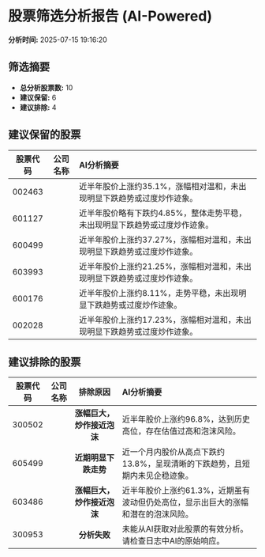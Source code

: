 # 股票筛选分析报告 (AI-Powered)

**分析时间:** 2025-07-15 19:16:20

## 筛选摘要

- **总分析股票数:** 10
- **建议保留:** 6
- **建议排除:** 4

## 建议保留的股票

| 股票代码 | 公司名称 | AI分析摘要 |
|:---:|:---:|:---|
| 002463 |  | 近半年股价上涨约35.1%，涨幅相对温和，未出现明显下跌趋势或过度炒作迹象。 |
| 601127 |  | 近半年股价略有下跌约4.85%，整体走势平稳，未出现明显下跌趋势或过度炒作迹象。 |
| 600499 |  | 近半年股价上涨约37.27%，涨幅相对温和，未出现明显下跌趋势或过度炒作迹象。 |
| 603993 |  | 近半年股价上涨约21.25%，涨幅相对温和，未出现明显下跌趋势或过度炒作迹象。 |
| 600176 |  | 近半年股价上涨约8.11%，走势平稳，未出现明显下跌趋势或过度炒作迹象。 |
| 002028 |  | 近半年股价上涨约17.23%，涨幅相对温和，未出现明显下跌趋势或过度炒作迹象。 |

## 建议排除的股票

| 股票代码 | 公司名称 | 排除原因 | AI分析摘要 |
|:---:|:---:|:---:|:---|
| 300502 |  | **涨幅巨大，炒作接近泡沫** | 近半年股价上涨约96.8%，达到历史高位，存在估值过高和泡沫风险。 |
| 605499 |  | **近期明显下跌走势** | 近一个月内股价从高点下跌约13.8%，呈现清晰的下跌趋势，且短期内未见企稳迹象。 |
| 603486 |  | **涨幅巨大，炒作接近泡沫** | 近半年股价上涨约61.3%，近期虽有波动但仍处高位，显示出巨大的涨幅和潜在的泡沫风险。 |
| 300953 |  | **分析失败** | 未能从AI获取对此股票的有效分析。请检查日志中AI的原始响应。 |
